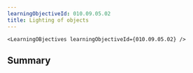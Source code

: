 ```yaml
---
learningObjectiveId: 010.09.05.02
title: Lighting of objects
---
```


```tsx eval
<LearningOBjectives learningObjectiveId={010.09.05.02} />
```

## Summary

